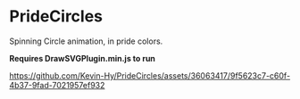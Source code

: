 # PrideCircles

Spinning Circle animation, in pride colors.

**Requires DrawSVGPlugin.min.js to run**



https://github.com/Kevin-Hy/PrideCircles/assets/36063417/9f5623c7-c60f-4b37-9fad-7021957ef932

